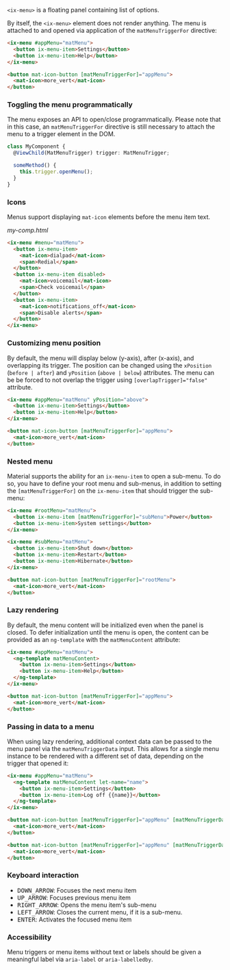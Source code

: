 `<ix-menu>` is a floating panel containing list of options.

<!-- example(menu-overview) -->

By itself, the `<ix-menu>` element does not render anything. The menu is attached to and opened
via application of the `matMenuTriggerFor` directive:
```html
<ix-menu #appMenu="matMenu">
  <button ix-menu-item>Settings</button>
  <button ix-menu-item>Help</button>
</ix-menu>

<button mat-icon-button [matMenuTriggerFor]="appMenu">
  <mat-icon>more_vert</mat-icon>
</button>
```

### Toggling the menu programmatically
The menu exposes an API to open/close programmatically. Please note that in this case, an
`matMenuTriggerFor` directive is still necessary to attach the menu to a trigger element in the DOM.

```ts
class MyComponent {
  @ViewChild(MatMenuTrigger) trigger: MatMenuTrigger;

  someMethod() {
    this.trigger.openMenu();
  }
}
```

### Icons
Menus support displaying `mat-icon` elements before the menu item text.

*my-comp.html*
```html
<ix-menu #menu="matMenu">
  <button ix-menu-item>
    <mat-icon>dialpad</mat-icon>
    <span>Redial</span>
  </button>
  <button ix-menu-item disabled>
    <mat-icon>voicemail</mat-icon>
    <span>Check voicemail</span>
  </button>
  <button ix-menu-item>
    <mat-icon>notifications_off</mat-icon>
    <span>Disable alerts</span>
  </button>
</ix-menu>
```

### Customizing menu position

By default, the menu will display below (y-axis), after (x-axis), and overlapping its trigger.
The position can be changed using the `xPosition` (`before | after`) and `yPosition`
(`above | below`) attributes. The menu can be be forced to not overlap the trigger using
`[overlapTrigger]="false"` attribute.

```html
<ix-menu #appMenu="matMenu" yPosition="above">
  <button ix-menu-item>Settings</button>
  <button ix-menu-item>Help</button>
</ix-menu>

<button mat-icon-button [matMenuTriggerFor]="appMenu">
  <mat-icon>more_vert</mat-icon>
</button>
```

### Nested menu

Material supports the ability for an `ix-menu-item` to open a sub-menu. To do so, you have to define
your root menu and sub-menus, in addition to setting the `[matMenuTriggerFor]` on the `ix-menu-item`
that should trigger the sub-menu:

```html
<ix-menu #rootMenu="matMenu">
  <button ix-menu-item [matMenuTriggerFor]="subMenu">Power</button>
  <button ix-menu-item>System settings</button>
</ix-menu>

<ix-menu #subMenu="matMenu">
  <button ix-menu-item>Shut down</button>
  <button ix-menu-item>Restart</button>
  <button ix-menu-item>Hibernate</button>
</ix-menu>

<button mat-icon-button [matMenuTriggerFor]="rootMenu">
  <mat-icon>more_vert</mat-icon>
</button>
```

<!-- example(nested-menu) -->

### Lazy rendering
By default, the menu content will be initialized even when the panel is closed. To defer
initialization until the menu is open, the content can be provided as an `ng-template`
with the `matMenuContent` attribute:

```html
<ix-menu #appMenu="matMenu">
  <ng-template matMenuContent>
    <button ix-menu-item>Settings</button>
    <button ix-menu-item>Help</button>
  </ng-template>
</ix-menu>

<button mat-icon-button [matMenuTriggerFor]="appMenu">
  <mat-icon>more_vert</mat-icon>
</button>
```

### Passing in data to a menu
When using lazy rendering, additional context data can be passed to the menu panel via
the `matMenuTriggerData` input. This allows for a single menu instance to be rendered
with a different set of data, depending on the trigger that opened it:

```html
<ix-menu #appMenu="matMenu">
  <ng-template matMenuContent let-name="name">
    <button ix-menu-item>Settings</button>
    <button ix-menu-item>Log off {{name}}</button>
  </ng-template>
</ix-menu>

<button mat-icon-button [matMenuTriggerFor]="appMenu" [matMenuTriggerData]="{name: 'Sally'}">
  <mat-icon>more_vert</mat-icon>
</button>

<button mat-icon-button [matMenuTriggerFor]="appMenu" [matMenuTriggerData]="{name: 'Bob'}">
  <mat-icon>more_vert</mat-icon>
</button>
```

### Keyboard interaction
- <kbd>DOWN_ARROW</kbd>: Focuses the next menu item
- <kbd>UP_ARROW</kbd>: Focuses previous menu item
- <kbd>RIGHT_ARROW</kbd>: Opens the menu item's sub-menu
- <kbd>LEFT_ARROW</kbd>: Closes the current menu, if it is a sub-menu.
- <kbd>ENTER</kbd>: Activates the focused menu item

### Accessibility
Menu triggers or menu items without text or labels should be given a meaningful label via
`aria-label` or `aria-labelledby`.
